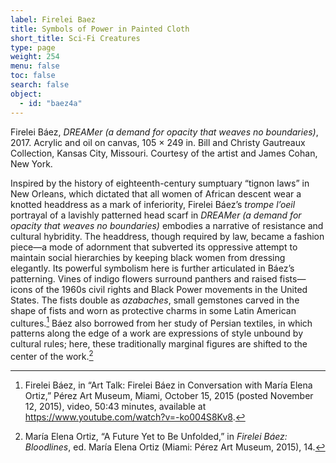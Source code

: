 ```yaml
---
label: Firelei Baez
title: Symbols of Power in Painted Cloth
short_title: Sci-Fi Creatures
type: page
weight: 254
menu: false
toc: false
search: false
object:
  - id: "baez4a"
---
```

Firelei Báez, *DREAMer (a demand for opacity that weaves no boundaries)*, 2017. Acrylic and oil on canvas, 105 × 249 in. Bill and Christy Gautreaux Collection, Kansas City, Missouri. Courtesy of the artist and James Cohan, New York.

Inspired by the history of eighteenth-century sumptuary “tignon laws” in New Orleans, which dictated that all women of African descent wear a knotted headdress as a mark of inferiority, Firelei Báez’s *trompe l’oeil* portrayal of a lavishly patterned head scarf in *DREAMer (a demand for opacity that weaves no boundaries)* embodies a narrative of resistance and cultural hybridity. The headdress, though required by law, became a fashion piece—a mode of adornment that subverted its oppressive attempt to maintain social hierarchies by keeping black women from dressing elegantly. Its powerful symbolism here is further articulated in Báez’s patterning. Vines of indigo flowers surround panthers and raised fists—icons of the 1960s civil rights and Black Power movements in the United States. The fists double as *azabaches*, small gemstones carved in the shape of fists and worn as protective charms in some Latin American cultures.[^1] Báez also borrowed from her study of Persian textiles, in which patterns along the edge of a work are expressions of style unbound by cultural rules; here, these traditionally marginal figures are shifted to the center of the work.[^2]

[^1]: Firelei Báez, in “Art Talk: Firelei Báez in Conversation with María Elena Ortiz,” Pérez Art Museum, Miami, October 15, 2015 (posted November 12, 2015), video, 50:43 minutes, available at https://www.youtube.com/watch?v=-ko004S8Kv8.

[^2]: María Elena Ortiz, “A Future Yet to Be Unfolded,” in *Firelei Báez: Bloodlines*, ed. María Elena Ortiz (Miami: Pérez Art Museum, 2015), 14.
